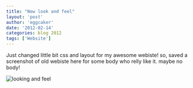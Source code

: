 ```yaml
---
title: "New look and feel" 
layout: 'post'
author: 'eggcaker'
date: '2012-02-14'
categories: blog 2012
tags: ['Website']
---
```



Just changed little bit css and layout for my awesome webiste! so, saved a
screenshot of old webiste here for some body who relly like it. maybe no body!

![looking and feel](/articles/2012/02/old_website.png)

